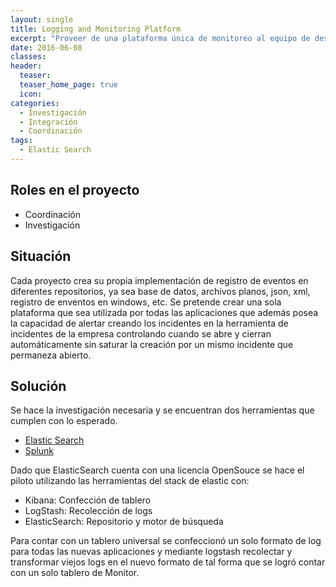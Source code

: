 ```yaml
---
layout: single
title: Logging and Monitoring Platform
excerpt: "Proveer de una plataforma única de monitoreo al equipo de desarrollo para ser utilizada en los nuevos proyecto asi como adaptable a los proyectos ya implementados."
date: 2016-06-08
classes: 
header: 
  teaser: 
  teaser_home_page: true
  icon: 
categories:
  - Investigación
  - Integración
  - Coordinación
tags:  
  - Elastic Search
---
```


## Roles en el proyecto

- Coordinación
- Investigación

## Situación

Cada proyecto crea su propia implementación de registro de eventos en diferentes repositorios, ya sea base de datos, archivos planos, json, xml, registro de enventos en windows, etc. Se pretende crear una sola plataforma que sea utilizada por todas las aplicaciones que además posea la capacidad de alertar creando los incidentes en la herramienta de incidentes de la empresa controlando cuando se abre y cierran automáticamente sin saturar la creación por un mismo incidente que permaneza abierto.

## Solución

Se hace la investigación necesaria y se encuentran dos herramientas que cumplen con lo esperado. 

- [Elastic Search](https://www.elastic.co/es/elastic-stack/)
- [Splunk](https://www.splunk.com/en_us/products.html)

Dado que ElasticSearch cuenta con una licencia OpenSouce se hace el piloto utilizando las herramientas del stack de elastic con:

- Kibana: Confección de tablero
- LogStash: Recolección de logs
- ElasticSearch: Repositorio y motor de búsqueda

Para contar con un tablero universal se confeccionó un solo formato de log para todas las nuevas aplicaciones y mediante logstash recolectar y transformar viejos logs en el nuevo formato de tal forma que se logró contar con un solo tablero de Monitor.


